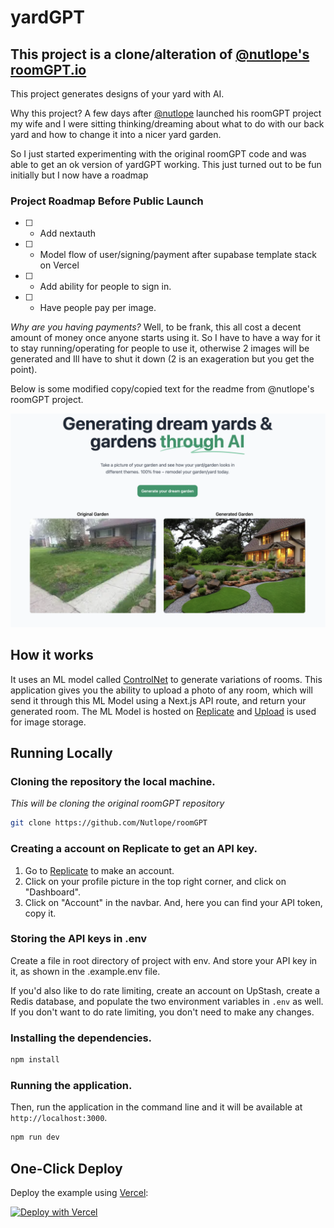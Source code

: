 # yardGPT

## This project is a clone/alteration of [@nutlope's](https://twitter.com/nutlope) [roomGPT.io](https://roomGPT.io)

This project generates designs of your yard with AI.

Why this project? A few days after [@nutlope](https://twitter.com/nutlope) launched his roomGPT project my wife and I were sitting thinking/dreaming about what to do with our back yard and how to change it into a nicer yard garden. 

So I just started experimenting with the original roomGPT code and was able to get an ok version of yardGPT working. This just turned out to be fun initially but I now have a roadmap

### Project Roadmap Before Public Launch

- [ ] - Add nextauth
- [ ] - Model flow of user/signing/payment after supabase template stack on Vercel
- [ ] - Add ability for people to sign in. 
- [ ] - Have people pay per image. 

_Why are you having payments?_ Well, to be frank, this all cost a decent amount of money once anyone starts using it. So I have to have a way for it to stay running/operating for people to use it, otherwise 2 images will be generated and Ill have to shut it down (2 is an exageration but you get the point). 

Below is some modified copy/copied text for the readme from @nutlope's roomGPT project.

[![Yard GPT](./public/screenshot.png)](https://roomGPT.io)

## How it works

It uses an ML model called [ControlNet](https://github.com/lllyasviel/ControlNet) to generate variations of rooms. This application gives you the ability to upload a photo of any room, which will send it through this ML Model using a Next.js API route, and return your generated room. The ML Model is hosted on [Replicate](https://replicate.com) and [Upload](https://upload.io) is used for image storage.

## Running Locally

### Cloning the repository the local machine. 

_This will be cloning the original roomGPT repository_

```bash
git clone https://github.com/Nutlope/roomGPT
```

### Creating a account on Replicate to get an API key.

1. Go to [Replicate](https://replicate.com/) to make an account.
2. Click on your profile picture in the top right corner, and click on "Dashboard".
3. Click on "Account" in the navbar. And, here you can find your API token, copy it.

### Storing the API keys in .env

Create a file in root directory of project with env. And store your API key in it, as shown in the .example.env file.

If you'd also like to do rate limiting, create an account on UpStash, create a Redis database, and populate the two environment variables in `.env` as well. If you don't want to do rate limiting, you don't need to make any changes.

### Installing the dependencies.

```bash
npm install
```

### Running the application.

Then, run the application in the command line and it will be available at `http://localhost:3000`.

```bash
npm run dev
```

## One-Click Deploy

Deploy the example using [Vercel](https://vercel.com?utm_source=github&utm_medium=readme&utm_campaign=vercel-examples):

[![Deploy with Vercel](https://vercel.com/button)](https://vercel.com/new/clone?repository-url=https://github.com/Nutlope/roomGPT&env=REPLICATE_API_KEY&project-name=room-GPT&repo-name=roomGPT)
